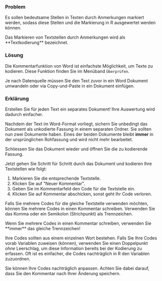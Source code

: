 ### Problem

Es sollen bedeutsame Stellen in Texten durch Anmerkungen markiert werden, sodass diese Stellen und die Markierung in R ausgewertet werden können.

<p class="alert alert-primary" markdown="1">
Das Markieren von Textstellen durch Anmerkungen wird als **Textkodierung** bezeichnet.
</p>

### Lösung 

Die Kommentarfunktion von Word ist einfachste Möglichkeit, um Texte zu kodieren. Diese Funktion finden Sie im Menüband `Überprüfen`. 

Je nach Datenquelle müssen Sie den Text zuvor in ein Word Dokument umwandeln oder via Copy-und-Paste in ein Dokument einfügen. 

### Erklärung

<p class="alert alert-success" markdown="1">
Erstellen Sie für jeden Text ein separates Dokument! Ihre Auswertung wird dadurch einfacher. 
</p>

Nachdem der Text im Word-Format vorliegt, sichern Sie unbedingt das Dokument als unkodierte Fassung in einem separaten Ordner. Sie sollten nun zwei Dokumente haben. Eines der beiden Dokumente bleibt **immer** in der ursprünglichen Rohfassung und wird nicht mehr bearbeitet.

Schliessen Sie das Dokument wieder und öffnen Sie die zu kodierende Fassung. 

Jetzt gehen Sie Schritt für Schritt durch das Dokument und kodieren Ihre Textstellen wie folgt: 

1. Markieren Sie die entsprechende Textstelle. 
2. Klicken Sie auf "Neuer Kommentar". 
3. Geben Sie im Kommentarfeld den Code für die Textstelle ein. 
4. Klicken Sie auf Kommentar abschicken, sonst geht Ihr Code verloren.

<p class="alert alert-success" markdown="1">
Falls Sie mehrere Codes für die gleiche Textstelle verwenden möchten, können 
Sie mehrere Codes in einen Kommentar schreiben. Verwenden Sie das Komma oder ein Semikolon (Strichpunkt) als Trennzeichen. 
</p>

<p class="alert alert-warning" markdown="1">
Wenn Sie mehrere Codes in einen Kommentar schreiben, verwenden Sie **immer** das gleiche Trennzeichen!
</p>

Ihre Codes sollten aus einem einzelnen Wort bestehen. Falls Sie Ihre Codes vorab Variablen zuweisen (können), verwenden Sie einen Doppelpunkt *ohne* Leerschlag, um diese Information bereits bei der Kodierung zu erfassen. Oft ist es einfacher, die Codes nachträglich in R den Variablen zuzuordnen.

<p class="alert alert-success" markdown="1">
Sie können Ihre Codes nachträglich anpassen. Achten Sie dabei darauf, dass Sie den Kommentar nach Ihrer Änderung speichern. 
</p> 
